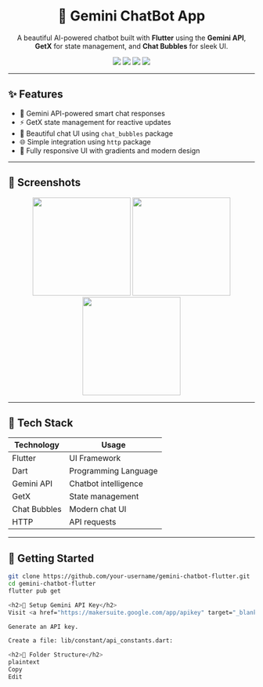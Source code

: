 <h1 align="center">🤖 Gemini ChatBot App</h1>

<p align="center">
  A beautiful AI-powered chatbot built with <strong>Flutter</strong> using the <strong>Gemini API</strong>, <strong>GetX</strong> for state management, and <strong>Chat Bubbles</strong> for sleek UI.
</p>

<p align="center">
  <img src="https://img.shields.io/badge/Flutter-Chatbot-blue?logo=flutter&style=flat-square" />
  <img src="https://img.shields.io/badge/Gemini%20API-AI-yellow?logo=google&style=flat-square" />
  <img src="https://img.shields.io/badge/GetX-State%20Management-purple?style=flat-square" />
  <img src="https://img.shields.io/badge/Chat%20UI-Cool%20Bubbles-green?style=flat-square" />
</p>

---

<h2>✨ Features</h2>

<ul>
  <li>🤖 Gemini API-powered smart chat responses</li>
  <li>⚡ GetX state management for reactive updates</li>
  <li>💬 Beautiful chat UI using <code>chat_bubbles</code> package</li>
  <li>🌐 Simple integration using <code>http</code> package</li>
  <li>🎨 Fully responsive UI with gradients and modern design</li>
</ul>

---

<h2>📱 Screenshots</h2>

<p align="center">
  <img src="https://i.imgur.com/v1N1rTn.png" width="200" />
  <img src="https://i.imgur.com/D2v2z3v.png" width="200" />
  <img src="https://i.imgur.com/3eHLovv.png" width="200" />
</p>

---

<h2>🧰 Tech Stack</h2>

| Technology        | Usage                            |
|------------------|----------------------------------|
| Flutter           | UI Framework                     |
| Dart              | Programming Language             |
| Gemini API        | Chatbot intelligence             |
| GetX              | State management                 |
| Chat Bubbles      | Modern chat UI                   |
| HTTP              | API requests                     |

---

<h2>🚀 Getting Started</h2>

```bash
git clone https://github.com/your-username/gemini-chatbot-flutter.git
cd gemini-chatbot-flutter
flutter pub get

<h2>🔑 Setup Gemini API Key</h2>
Visit <a href="https://makersuite.google.com/app/apikey" target="_blank">Gemini API Key Page</a>

Generate an API key.

Create a file: lib/constant/api_constants.dart:

<h2>📂 Folder Structure</h2>
plaintext
Copy
Edit
